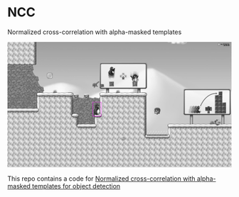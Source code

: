 # NCC
Normalized cross-correlation with alpha-masked templates

![logo](vis.png)

This repo contains a code for [Normalized cross-correlation with alpha-masked templates for object detection](https://medium.com/@v.hramchenko/normalized-cross-correlation-with-alpha-masked-templates-for-object-detection-c5eb76b16479)

